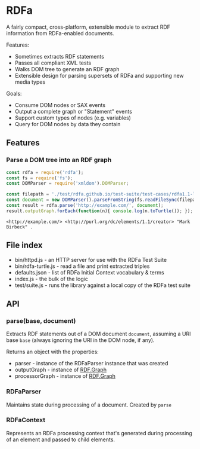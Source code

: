 
# RDFa 

A fairly compact, cross-platform, extensible module to extract RDF information from RDFa-enabled documents.

Features:

* Sometimes extracts RDF statements
* Passes all compliant XML tests
* Walks DOM tree to generate an RDF graph
* Extensible design for parsing supersets of RDFa and supporting new media types

Goals:

* Consume DOM nodes or SAX events
* Output a complete graph or "Statement" events
* Support custom types of nodes (e.g. variables)
* Query for DOM nodes by data they contain

## Features

### Parse a DOM tree into an RDF graph

```javascript
const rdfa = require('rdfa');
const fs = require('fs');
const DOMParser = require('xmldom').DOMParser;

const filepath = './test/rdfa.github.io/test-suite/test-cases/rdfa1.1-lite/xhtml1/0021.xhtml';
const document = new DOMParser().parseFromString(fs.readFileSync(filepath, 'UTF-8'), 'text/xml');
const result = rdfa.parse('http://example.com/', document);
result.outputGraph.forEach(function(n){ console.log(n.toTurtle()); });
```

    <http://example.com/> <http://purl.org/dc/elements/1.1/creator> "Mark Birbeck" .

## File index

* bin/httpd.js - an HTTP server for use with the RDFa Test Suite
* bin/rdfa-turtle.js - read a file and print extracted triples
* defaults.json - list of RDFa Initial Context vocabulary & terms
* index.js - the bulk of the logic
* test/suite.js - runs the library against a local copy of the RDFa test suite

## API

### parse(base, document)

Extracts RDF statements out of a DOM document `document`, assuming a URI base `base` (always ignoring the URI in the DOM node, if any).

Returns an object with the properties:

* parser - instance of the RDFaParser instance that was created
* outputGraph - instance of [RDF.Graph](https://github.com/awwright/node-rdf#graph)
* processorGraph - instance of [RDF.Graph](https://github.com/awwright/node-rdf#graph)

### RDFaParser

Maintains state during processing of a document. Created by `parse`

### RDFaContext

Represents an RDFa processing context that's generated during processing of an element and passed to child elements.
